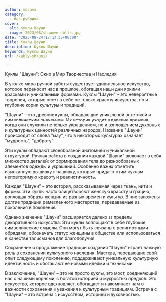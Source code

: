 ```yaml
---
author: morava
category:
  - без-рубрики
cover:
  alt: Куклы Шауни
  image: 2023/08/shawnee-dolls.jpg
date: "2023-08-24T17:13:35+00:00"
title: Куклы Шауни
description: Куклы Шауни
keywords: Куклы Шауни
url: /kukly-shauni/

---
```

Куклы "Шауни": Окно в Мир Творчества и Наследия

В уголке мира ручной работы существует удивительное искусство, которое переносит нас в прошлое, обогащая наши дни яркими красками и уникальными формами. Куклы "Шауни" – это невероятные творения, которые несут в себе не только красоту искусства, но и глубокие корни культуры и традиций.

"Шауни" – это древние куклы, обладающие уникальной эстетикой и символическим значением. Их история уходит в далекие времена, когда они служили не только украшением, но и воплощением духовных и культурных ценностей различных народов. Название "Шауни" происходит от слова "шау", что в некоторых культурах означает "мудрость", "доброту".

Эти куклы обладают своеобразной анатомией и уникальной структурой. Ручная работа в создании каждой "Шауни" включает в себя множество деталей: от формирования тела до разнообразных элементов одежды и украшений. Особенно важно отметить изысканную вышивку и нашивку, которые придают этим куклам неповторимую красоту и реалистичность.

Каждая "Шауни" – это история, рассказываемая через ткань, нити и формы. Эти куклы часто олицетворяют женскую красоту и грацию, воплощая образы женщин из разных времен и культур. В них заложены долгие традиции ремесленного мастерства, передаваемые из поколения в поколение.

Однако значение "Шауни" расширяется далеко за пределы декоративного искусства. Эти куклы воплощают в себе глубокие символические смыслы. Они могут быть связаны с религиозными обрядами, обозначать статус женщины в обществе или использоваться в качестве талисманов для благополучия.

Сохранение и продолжение традиции создания "Шауни" играет важную роль в сохранении культурного наследия. Мастера, передающие свой опыт следующему поколению, поддерживают уникальную культурную идентичность и обогащают ее новыми идеями и техниками.

В заключение, "Шауни" – это не просто куклы, это мост, соединяющий нас с нашими корнями, с богатой историей и мудростью предков. Это искусство, которое вдохновляет, обогащает и напоминает нам о важности сохранения и уважения к культурным традициям. Встреча с "Шауни" – это встреча с искусством, историей и духовностью.

